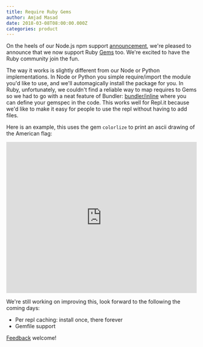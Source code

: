 ```yaml
---
title: Require Ruby Gems
author: Amjad Masad
date: 2018-03-08T08:00:00.000Z
categories: product
---
```


On the heels of our Node.js npm support [announcement](node_modules), we're pleased to announce that we now
support Ruby [Gems](https://rubygems.org/) too. We're excited to have the Ruby
community join the fun.

The way it works is slightly different from our Node or Python
implementations. In Node or Python you simple require/import the module you'd
like to use, and we'll automagically install the package for you. In Ruby,
unfortunately, we couldn't find a reliable way to map requires to Gems so we had
to go with a neat feature of Bundler:
[bundler/inline](https://gist.github.com/chrisroos/0ddf618ac711abe0f465) where
you can define your gemspec in the code. This works well for Repl.it because
we'd like to make it easy for people to use the repl without having to add files.

Here is an example, this uses the gem `colorlize` to print an ascii drawing of the
American flag:

<iframe height="400px" width="100%" src="https://repl.it/@amasad/Murica?lite=true" scrolling="no" frameborder="no" allowtransparency="true" allowfullscreen="true" sandbox="allow-forms allow-pointer-lock allow-popups allow-same-origin allow-scripts allow-modals"></iframe>

We're still working on improving this, look forward to the following the coming
days:

- Per repl caching: install once, there forever
- Gemfile support

[Feedback](/feedback) welcome!